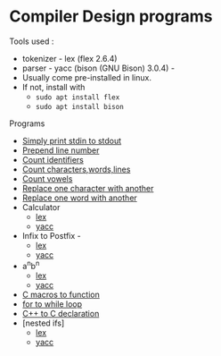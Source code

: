 # Compiler Design programs

Tools used : 
-   tokenizer -  lex (flex 2.6.4) 
-   parser - yacc (bison (GNU Bison) 3.0.4) - 
-   Usually come pre-installed in linux.
-   If not, install with
    -   `sudo apt install flex`
    -   `sudo apt install bison`

Programs 
-   [Simply print stdin to stdout](nothing.l)
-  [Prepend line number](line_num.l)
-   [Count identifiers](count_identifiers.l)
-   [Count characters,words,lines](count_chars_words_lines.l)
-   [Count vowels](count_vowels.l)
-   [Replace one character with another](replace_character.l)
-   [Replace one word with another](replace_word.l)
-   Calculator
    -   [lex](calculator.l)
    -   [yacc](calculator.y)
-   Infix to Postfix - 
    -   [lex](infix_to_postfix.l)
    -   [yacc](infix_to_postfix.y)
-   a<sup>n</sup>b<sup>n</sup>
    -   [lex](anbn.l)
    -   [yacc](anbn.y)
- [C macros to function](macros_to_function.l)
- [for to while loop](for_to_while.l)
- [C++ to C declaration](c_to_cpp_declarations.l)
- [nested ifs]
    - [lex](nested_ifs.l)
    - [yacc](nested_ifs.y)